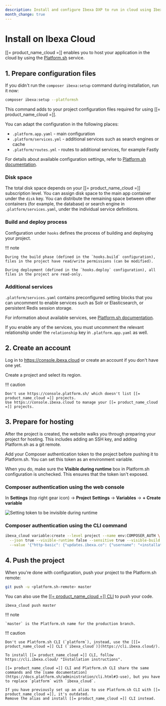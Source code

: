 ```yaml
---
description: Install and configure Ibexa DXP to run in cloud using Ibexa Cloud.
month_change: true
---
```


# Install on Ibexa Cloud

[[= product_name_cloud =]] enables you to host your application in the cloud by using the [Platform.sh](https://platform.sh/) service.

## 1. Prepare configuration files

If you didn't run the `composer ibexa:setup` command during installation, run it now:

``` bash
composer ibexa:setup --platformsh
```

This command adds to your project configuration files required for using [[= product_name_cloud =]].

You can adapt the configuration in the following places:

- `.platform.app.yaml` - main configuration
- `.platform/services.yml` - additional services such as search engines or cache
- `.platform/routes.yml` - routes to additional services, for example Fastly

For details about available configuration settings, refer to [Platform.sh documentation](https://docs.platform.sh/create-apps.html).

### Disk space

The total disk space depends on your [[= product_name_cloud =]] subscription level.
You can assign disk space to the main app container under the `disk` key.
You can distribute the remaining space between other containers (for example, the database) or search engine in `.platform/services.yaml`, under the individual service definitions.

### Build and deploy process

Configuration under `hooks` defines the process of building and deploying your project.

!!! note

    During the build phase (defined in the `hooks.build` configuration), files in the project have read/write permissions (can be modified).

    During deployment (defined in the `hooks.deploy` configuration), all files in the project are read-only.

### Additional services

`.platform/services.yaml` contains preconfigured setting blocks that you can uncomment to enable services such as Solr or Elasticsearch, or persistent Redis session storage.

For information about available services, see [Platform.sh documentation](https://docs.platform.sh/add-services.html#available-services).

If you enable any of the services, you must uncomment the relevant relationship under the `relationship` key in `.platform.app.yaml` as well.

## 2. Create an account

Log in to https://console.ibexa.cloud or create an account if you don't have one yet.

Create a project and select its region.

!!! caution

    Don't use https://console.platform.sh/ which doesn't list [[= product_name_cloud =]] projects.
    Use https://console.ibexa.cloud to manage your [[= product_name_cloud =]] projects.

## 3. Prepare for hosting

After the project is created, the website walks you through preparing your project for hosting.
This includes adding an SSH key, and adding Platform.sh as a git remote.

Add your Composer authentication token to the project before pushing it to Platform.sh.
You can set this token as an environment variable.

When you do, make sure the **Visible during runtime** box in Platform.sh configuration is unchecked.
This ensures that the token isn't exposed.

### Composer authentication using the web console

In **Settings** (top right gear icon) -> **Project Settings** -> **Variables** -> **+ Create variable**

![Setting token to be invisible during runtime](ibexa_cloud-composer_auth.png)

### Composer authentication using the CLI command

```bash
ibexa_cloud variable:create --level project --name env:COMPOSER_AUTH \
  --json true --visible-runtime false --sensitive true --visible-build true \
  --value '{"http-basic": {"updates.ibexa.co": {"username": "<installation-key>", "password": "<token-password>"}}}'
```

## 4. Push the project

When you're done with configuration, push your project to the Platform.sh remote:

``` bash
git push -u <platform.sh-remote> master
```

You can also use the [[[= product_name_cloud =]] CLI](https://cli.ibexa.cloud/) to push your code.

``` bash
ibexa_cloud push master
```

!!! note

    `master` is the Platform.sh name for the production branch.

!!! caution

    Don't use Platform.sh CLI (`platform`), instead, use the [[[= product_name_cloud =]] CLI (`ibexa_cloud`)](https://cli.ibexa.cloud/).

    To install [[= product_name_cloud =]] CLI, follow https://cli.ibexa.cloud/ "Installation instructions".

    [[= product_name_cloud =]] CLI and Platform.sh CLI share the same commands and the [same documentation](https://docs.platform.sh/administration/cli.html#3-use), but you have to replace `platform` with `ibexa_cloud`.

    If you have previously set up an alias to use Platform.sh CLI with [[= product_name_cloud =]], it's outdated.
    Remove the alias and install [[= product_name_cloud =]] CLI instead.
